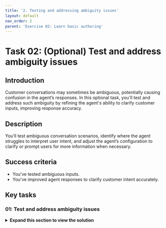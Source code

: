 ```yaml
---
title: '2. Testing and addressing ambiguity issues'
layout: default
nav_order: 2
parent: 'Exercise 02: Learn basic authoring'
---
```


# Task 02: (Optional) Test and address ambiguity issues

## Introduction

Customer conversations may sometimes be ambiguous, potentially causing confusion in the agent’s responses. In this optional task, you'll test and address such ambiguity by refining the agent's ability to clarify customer inputs, improving response accuracy.

## Description

You’ll test ambiguous conversation scenarios, identify where the agent struggles to interpret user intent, and adjust the agent’s configuration to clarify or prompt users for more information when necessary.

## Success criteria

-   You’ve tested ambiguous inputs.
-   You’ve improved agent responses to clarify customer intent accurately.


## Key tasks

### 01: Test and address ambiguity issues

<details markdown="block"> 
  <summary><strong>Expand this section to view the solution</strong></summary> 

{: .warning }
> If you created the agent, skip this task. This is only for users who imported the pre-built solution.

You'll use the **Test** pane to see how entities and slot filling works by entering one of your trigger phrases.

1. In the **Test your agent** pane, select the refresh icon in the upper-right corner of the pane to start a new conversation.

1. Enter the following trigger phrase.

   `Order status`

1. Try selecting one of the options.

   ![32ba81zj.jpg](../../media/32ba81zj.jpg)

	{: .note }
	> You should get a disambiguation question using the pre-built agent (for example, *"Did you mean…"*, asking to select the most relevant topic) because two or more topics have been configured with similar trigger phrases related to **orders**.

	{: .important }
	> **Pro tip**: To avoid this ambiguity in your agent, you can: 
	> - Deactivate one of the overlapping topics. 
	> - Update the trigger phrases of the overlapping topics. 
	> - Exclude a specific topic from the disambiguation mechanism, by going to the desired topic's Phrases properties, advanced, and unchecking **Include in multiple topic matches**.
	> - Fine tune your topic strategy by setting up catch-all parent topics that then use redirects to call the appropriate child topics, after applying your own disambiguation questions.

1. Go to your **Topics**.

1. Select on the ellipsis on **Lesson 3**, then select the **Status** toggle to turn the topic off.

	![nwsh2x30.jpg](../../media/nwsh2x30.jpg)

	{: .note }
	> In the list of topics, a visual indicator shows what topics are disabled.

</details>